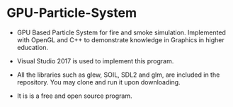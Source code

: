 # GPU-Particle-System
- GPU Based Particle System for fire and smoke simulation. Implemented with OpenGL and C++ to demonstrate knowledge in Graphics in higher education.

- Visual Studio 2017 is used to implement this program.

- All the libraries such as glew, SOIL, SDL2 and glm, are included in the repository. You may clone and run it upon downloading.

- It is is a free and open source program.
